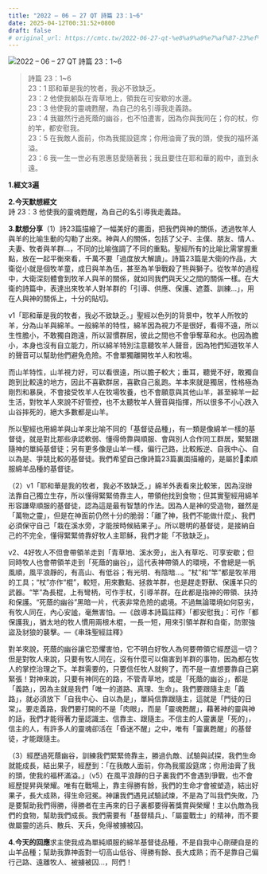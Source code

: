 ```yaml
---
title: "2022 – 06 – 27 QT 詩篇 23：1~6"
date: 2025-04-12T00:31:52+0800
draft: false
# original_url: https://cmtc.tw/2022-06-27-qt-%e8%a9%a9%e7%af%87-23%ef%bc%9a16
---
```


![2022 – 06 – 27 QT 詩篇 23：1~6](/images/qt.jpg  "2022 – 06 – 27 QT 詩篇 23：1~6")

> 詩篇 23：1~6  
> 23：1 耶和華是我的牧者，我必不致缺乏。  
> 23：2 他使我躺臥在青草地上，領我在可安歇的水邊。  
> 23：3 他使我的靈魂甦醒，為自己的名引導我走義路。  
> 23：4 我雖然行過死蔭的幽谷，也不怕遭害，因為你與我同在；你的杖，你的竿，都安慰我。  
> 23：5 在我敵人面前，你為我擺設筵席；你用油膏了我的頭，使我的福杯滿溢。  
> 23：6 我一生一世必有恩惠慈愛隨著我；我且要住在耶和華的殿中，直到永遠。

**1.經文3遍**

**2.今天默想經文**  
詩 23：3 他使我的靈魂甦醒，為自己的名引導我走義路。

**3.默想分享**（1）詩23篇描繪了一幅美好的畫面，把我們與神的關係，透過牧羊人與羊的比喻生動的勾勒了出來。神與人的關係，包括了父子、主僕、朋友、情人、夫妻、牧者與羊群…，不同的比喻強調了不同的重點。聖經所有的比喻比需掌握重點，放在一起平衡來看，千萬不要「過度放大解讀」。詩篇23篇是大衛的作品，大衛從小就是個牧羊童，成日與羊為伍，甚至為羊爭戰殺了熊與獅子。從牧羊的過程中，大衛深刻體會到牧羊人與羊的關係，就如同我們與天父之間的關係一樣。在大衛的詩篇中，表達出來牧羊人對羊群的「引導、供應、保護、遮蓋、訓練…」，用在人與神的關係上，十分的貼切。

v1「耶和華是我的牧者，我必不致缺乏。」聖經以色列的背景中，牧羊人所牧的羊，分為山羊與綿羊。一般綿羊的特性，綿羊因為視力不是很好，看得不遠，所以生性膽小，不敢獨自跑遠，所以習慣群居，彼此之間也不會爭奪草和水。也因為膽小，本身也沒有自立能力，所以綿羊特別注意聽牧羊人聲音，因為牠們知道牧羊人的聲音可以幫助他們避免危險。不會單獨離開牧羊人和牧場。

而山羊特性，山羊視力好，可以看很遠，所以膽子較大；垂耳，聽覺不好，敢獨自跑到比較遠的地方，因此不喜歡群居，喜歡自己亂跑。羊本來就是獨居，性格極為剛烈和暴戾，不會接受牧羊人在牧場牧養，也不會願意與其他山羊，甚至綿羊一起生活，對牧羊人來說不好管控，也不太聽牧羊人聲音與指揮，所以很多不小心跌入山谷摔死的，絕大多數都是山羊。

所以聖經也用綿羊與山羊來比喻不同的「基督徒品種」，有一類是像綿羊一樣的基督徒，就是對比那些承認軟弱、懂得倚靠與順服、會與別人合作同工群居，緊緊跟隨神的單純基督徒；另有更多像是山羊一樣，偏行己路，比較叛逆、自我中心、自以為是、爭競比較的基督徒。我們希望自己像詩篇23篇裏面描繪的，是屬於𣽭柔順服綿羊品種的基督徒。

（2）v1「耶和華是我的牧者，我必不致缺乏。」綿羊外表看來比較笨，因為沒辦法靠自己獨立生存，所以懂得緊緊倚靠主人，帶領他找到食物；但其實聖經用綿羊形容謙卑順服的基督徒，認為這是最有智慧的作法。因為人是神的受造物，雖然是「萬物之靈」，但是在神面前仍然十分的脆弱：「離了神，我們不能做什麼」、我們必須保守自己「栽在溪水旁，才能按時候結果子」。所以聰明的基督徒，是接納自己的不完全，懂得緊緊倚靠好牧人主耶穌，我們才能「不致缺乏」。

v2、4好牧人不但會帶領羊走到「青草地、溪水旁」，出入有草吃、可享安歇；但同時牧人也會帶領羊走到「死蔭的幽谷」，這代表神帶領人的環境，不會總是一帆風順，風平浪靜的，有高山、有低谷；有光明、有陰暗…。“杖”和“竿”都是牧羊用的工具；“杖”亦作“棍”，較短，用來數點、拯救羊群，也是趕走野獸、保護羊只的武器。“竿”為長棍，上有彎柄，可作手杖，引導羊群。在此都是指神的帶領、扶持和保護。“死蔭的幽谷”黑暗一片，代表非常危險的處境。不過無論環境如何惡劣，有牧人同在，內心安謐，毫無害怕。—《啟導本詩篇註釋》「都安慰我」：可作「都保護我」，猶太地的牧人慣用兩根木棍，一長一短，用來引領羊群和自衛，防禦強盜及豺狼的襲擊。—《串珠聖經註釋》

對羊來說，死蔭的幽谷讓它恐懼害怕，它不明白好牧人為何要帶領它經歷這一切？但是對牧人來說，只要有牧人同在，沒有什麼可以傷害到羊群的事物，因為都在牧人的掌控治理之下。羊群需要的，只要信任牧人就夠了，而不是一直想要靠自己窮緊張！對神來說，只要有神同在的路，不管青草地，或是「死蔭的幽谷」，都是「義路」，因為主就是我們「唯一的道路、真理、生命」。我們要跟隨主走「義路」，就必須放下「自我中心、自以為是」，單純信靠跟隨主，這就是「門徒的日常」。要走義路，我們要打開的不是「肉眼」，而是「靈魂甦醒」，藉著神的靈與神的話，我們才能得著力量認識主、信靠主、跟隨主。不信主的人靈裏是「死的」，信主的人，有許多人的靈魂卻活在「昏迷不醒」之中，唯有「靈裏甦醒」的基督徒，才能跟隨主。

（3）經歷過死蔭幽谷，訓練我們緊緊倚靠主，勝過仇敵、試驗與試探，我們生命就能成長，結出果子，經歷到：「在我敵人面前，你為我擺設筵席；你用油膏了我的頭，使我的福杯滿溢。」（v5）在風平浪靜的日子裏我們不會遇到爭戰，也不會經歷提昇與榮耀。唯有在戰場上，靠主得勝有餘，我們的生命才會被塑造，結出好果子，長大成熟，得生命冠冕。神讓我們遇見試驗試煉，不是為了叫我們失敗，乃是要幫助我們得勝，得勝者在主再來的日子裏都要得著獎賞與榮耀！主以仇敵為我們的食物，幫助我們成長。我們需要有「基督精兵」、「屬靈戰士」的精神，而不要做屬靈的逃兵、散兵、天兵，免得被擄被囚。

**4.今天的回應**求主使我成為單純順服的綿羊基督徒品種，不是自我中心剛硬自是的山羊品種；幫助我靠神面對一切高山低谷、得勝有餘、長大成熟；而不是靠自己偏行己路、遠離牧人、被擄被囚…，阿們！